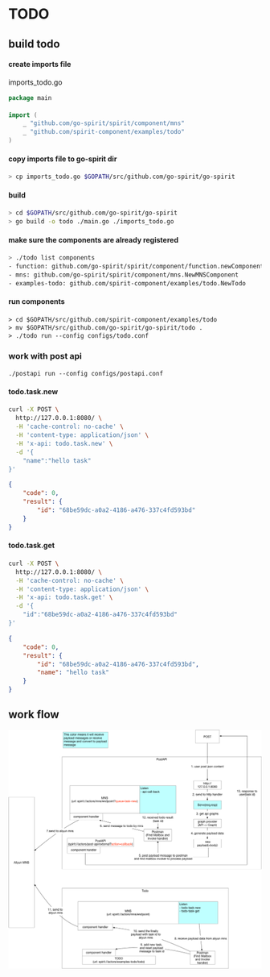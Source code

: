 # TODO

## build todo

#### create imports file

imports_todo.go

```go
package main

import (
	_ "github.com/go-spirit/spirit/component/mns"
	_ "github.com/spirit-component/examples/todo"
)
```

#### copy imports file to go-spirit dir

```bash
> cp imports_todo.go $GOPATH/src/github.com/go-spirit/go-spirit 
```

#### build

```bash
> cd $GOPATH/src/github.com/go-spirit/go-spirit
> go build -o todo ./main.go ./imports_todo.go
```

#### make sure the components are already registered

```bash
> ./todo list components
- function: github.com/go-spirit/spirit/component/function.newComponentFunc
- mns: github.com/go-spirit/spirit/component/mns.NewMNSComponent
- examples-todo: github.com/spirit-component/examples/todo.NewTodo
```


#### run components

```
> cd $GOPATH/src/github.com/spirit-component/examples/todo
> mv $GOPATH/src/github.com/go-spirit/go-spirit/todo .
> ./todo run --config configs/todo.conf
```

### work with post api

```
./postapi run --config configs/postapi.conf
```

#### todo.task.new

```bash
curl -X POST \
  http://127.0.0.1:8080/ \
  -H 'cache-control: no-cache' \
  -H 'content-type: application/json' \
  -H 'x-api: todo.task.new' \
  -d '{
	"name":"hello task"
}'
```


```json
{
    "code": 0,
    "result": {
        "id": "68be59dc-a0a2-4186-a476-337c4fd593bd"
    }
}
```

#### todo.task.get

```bash
curl -X POST \
  http://127.0.0.1:8080/ \
  -H 'cache-control: no-cache' \
  -H 'content-type: application/json' \
  -H 'x-api: todo.task.get' \
  -d '{
	"id":"68be59dc-a0a2-4186-a476-337c4fd593bd"
}'
```

```json
{
    "code": 0,
    "result": {
        "id": "68be59dc-a0a2-4186-a476-337c4fd593bd",
        "name": "hello task"
    }
}
```


## work flow

![](https://raw.githubusercontent.com/spirit-component/draft-assets/master/images/examples/todo/flow.png)
